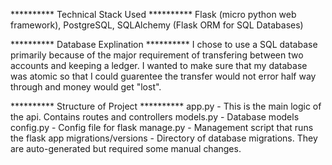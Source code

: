 ********** Technical Stack Used **********
Flask (micro python web framework), PostgreSQL, SQLAlchemy (Flask ORM for SQL Databases)

********** Database Explination **********
I chose to use a SQL database primarily because of the major requirement of transfering
between two accounts and keeping a ledger. I wanted to make sure that my database was atomic
so that I could guarentee the transfer would not error half way through and money would get "lost".

********** Structure of Project **********
app.py - This is the main logic of the api. Contains routes and controllers
models.py - Database models
config.py - Config file for flask
manage.py - Management script that runs the flask app
migrations/versions - Directory of database migrations. They are auto-generated but required some
					  manual changes.